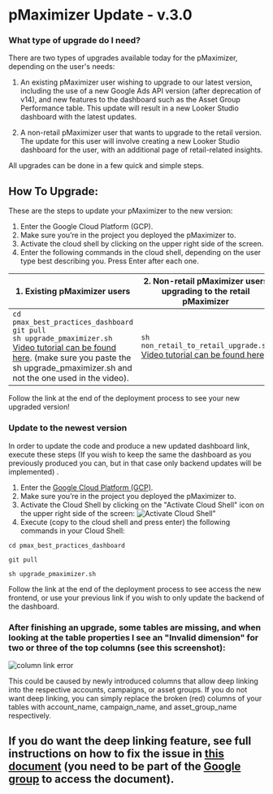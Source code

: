 # pMaximizer Update - v.3.0

### What type of upgrade do I need?

There are two types of upgrades available today for the pMaximizer, depending on the user's needs:

1. An existing pMaximizer user wishing to upgrade to our latest version, including the use of a new Google Ads API version (after deprecation of v14), and new features to the dashboard such as the Asset Group Performance table. This update will result in a new Looker Studio dashboard with the latest updates.

2. A non-retail pMaximizer user that wants to upgrade to the retail version. The update for this user will involve creating a new Looker Studio dashboard for the user, with an additional page of retail-related insights.

All upgrades can be done in a few quick and simple steps.

## How To Upgrade:

These are the steps to update your pMaximizer to the new version:

1. Enter the Google Cloud Platform (GCP).
2. Make sure you’re in the project you deployed the pMaximizer to.
3. Activate the cloud shell by clicking on the upper right side of the screen.
4. Enter the following commands in the cloud shell, depending on the user type best describing you. Press Enter after each one.

| 1. **Existing pMaximizer users** | 2. **Non-retail pMaximizer users upgrading to the retail pMaximizer** |
| -------------------------------- | ------------------------------------------------------------------- |
| `cd pmax_best_practices_dashboard`<br>`git pull`<br>`sh upgrade_pmaximizer.sh`<br>[Video tutorial can be found here](https://youtu.be/mL773VRdWBI). (make sure you paste the sh upgrade_pmaximizer.sh and not the one used in the video). | `sh non_retail_to_retail_upgrade.sh`<br>[Video tutorial can be found here](https://youtu.be/SHlK0lXsAw8). |

Follow the link at the end of the deployment process to see your new upgraded version!




### Update to the newest version

In order to update the code and produce a new updated dashboard link, execute these steps (If you wish to keep the same the dashboard as you previously produced you can, but in that case only backend updates will be implemented) . 

1. Enter the [Google Cloud Platform (GCP)](https://console.cloud.google.com/).
2. Make sure you’re in the project you deployed the pMaximizer to.
3. Activate the Cloud Shell by clicking on the "Activate Cloud Shell" icon on the upper right side of the screen: ![Activate Cloud Shell”](https://services.google.com/fh/files/misc/pmaximizer-impl-img5.png)
4. Execute (copy to the cloud shell and press enter) the following commands in your Cloud Shell:

```
cd pmax_best_practices_dashboard
```

```
git pull
```

```
sh upgrade_pmaximizer.sh
```

Follow the link at the end of the deployment process to see access the new frontend, or use your previous link if you wish to only update the backend of the dashboard. 

### After finishing an upgrade, some tables are missing, and when looking at the table properties I see an "Invalid dimension" for two or three of the top columns (see this screenshot): 

![column link error](https://services.google.com/fh/files/misc/ocid_bug.png)

This could be caused by newly introduced columns that allow deep linking into the respective accounts, campaigns, or asset groups. If you do not want deep linking, you can simply replace the broken (red) columns of your tables with account_name, campaign_name, and asset_group_name respectively.

If you do want the deep linking feature, see full instructions on how to fix the issue in [this document](https://docs.google.com/document/d/1bXSV6Et0xMD6XfS3y10qpdsbivrM_Y5-o71LMK8sbTI/edit?resourcekey=0-9MSOa9d1tYpWMnh2Zmr4Tg&tab=t.0) (you need to be part of the [Google group](https://groups.google.com/g/pmax-dashboard-template-readers/) to access the document).
---
